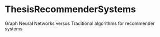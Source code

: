 # ThesisRecommenderSystems
Graph Neural Networks versus Traditional algorithms for recommender systems
